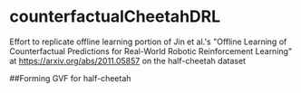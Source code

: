 # counterfactualCheetahDRL

Effort to replicate offline learning portion of Jin et al.'s "Offline Learning of Counterfactual Predictions for Real-World Robotic Reinforcement Learning" at https://arxiv.org/abs/2011.05857 on the half-cheetah dataset

##Forming GVF for half-cheetah
